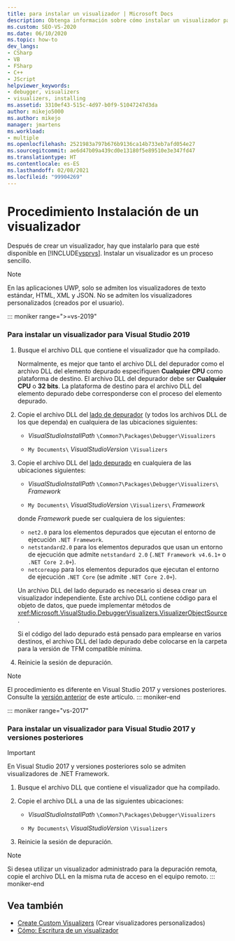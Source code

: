 ```yaml
---
title: para instalar un visualizador | Microsoft Docs
description: Obtenga información sobre cómo instalar un visualizador para que esté disponible para su uso en la depuración en Visual Studio.
ms.custom: SEO-VS-2020
ms.date: 06/10/2020
ms.topic: how-to
dev_langs:
- CSharp
- VB
- FSharp
- C++
- JScript
helpviewer_keywords:
- debugger, visualizers
- visualizers, installing
ms.assetid: 3310ef43-515c-4d97-b0f9-51047247d3da
author: mikejo5000
ms.author: mikejo
manager: jmartens
ms.workload:
- multiple
ms.openlocfilehash: 2521983a797b676b9136ca14b733eb7afd054e27
ms.sourcegitcommit: ae6d47b09a439cd0e13180f5e89510e3e347fd47
ms.translationtype: HT
ms.contentlocale: es-ES
ms.lasthandoff: 02/08/2021
ms.locfileid: "99904269"
---
```

# <a name="how-to-install-a-visualizer"></a>Procedimiento Instalación de un visualizador
Después de crear un visualizador, hay que instalarlo para que esté disponible en [!INCLUDE[vsprvs](../code-quality/includes/vsprvs_md.md)]. Instalar un visualizador es un proceso sencillo.

> [!NOTE]
> En las aplicaciones UWP, solo se admiten los visualizadores de texto estándar, HTML, XML y JSON. No se admiten los visualizadores personalizados (creados por el usuario).

::: moniker range=">=vs-2019"
### <a name="to-install-a-visualizer-for-visual-studio-2019"></a>Para instalar un visualizador para Visual Studio 2019

1. Busque el archivo DLL que contiene el visualizador que ha compilado.

   Normalmente, es mejor que tanto el archivo DLL del depurador como el archivo DLL del elemento depurado especifiquen **Cualquier CPU** como plataforma de destino. El archivo DLL del depurador debe ser **Cualquier CPU** o **32 bits**. La plataforma de destino para el archivo DLL del elemento depurado debe corresponderse con el proceso del elemento depurado.

2. Copie el archivo DLL del [lado de depurador](create-custom-visualizers-of-data.md#to-create-the-debugger-side) (y todos los archivos DLL de los que dependa) en cualquiera de las ubicaciones siguientes:

    - *VisualStudioInstallPath* `\Common7\Packages\Debugger\Visualizers`

    - `My Documents\` *VisualStudioVersion* `\Visualizers`

3. Copie el archivo DLL del [lado depurado](create-custom-visualizers-of-data.md#to-create-the-visualizer-object-source-for-the-debuggee-side) en cualquiera de las ubicaciones siguientes:

    - *VisualStudioInstallPath* `\Common7\Packages\Debugger\Visualizers\` *Framework*

    - `My Documents\` *VisualStudioVersion* `\Visualizers\` *Framework*

    donde *Framework* puede ser cualquiera de los siguientes:
    - `net2.0` para los elementos depurados que ejecutan el entorno de ejecución `.NET Framework`.
    - `netstandard2.0` para los elementos depurados que usan un entorno de ejecución que admite `netstandard 2.0` (`.NET Framework v4.6.1+` o `.NET Core 2.0+`).
    - `netcoreapp` para los elementos depurados que ejecutan el entorno de ejecución `.NET Core` (se admite `.NET Core 2.0+`).

   Un archivo DLL del lado depurado es necesario si desea crear un visualizador independiente. Este archivo DLL contiene código para el objeto de datos, que puede implementar métodos de <xref:Microsoft.VisualStudio.DebuggerVisualizers.VisualizerObjectSource>.

   Si el código del lado depurado está pensado para emplearse en varios destinos, el archivo DLL del lado depurado debe colocarse en la carpeta para la versión de TFM compatible mínima.

4. Reinicie la sesión de depuración.

> [!NOTE]
> El procedimiento es diferente en Visual Studio 2017 y versiones posteriores. Consulte la [versión anterior](how-to-install-a-visualizer.md?view=vs-2017&preserve-view=true) de este artículo.
::: moniker-end

::: moniker range="vs-2017"
### <a name="to-install-a-visualizer-for-visual-studio-2017-and-older"></a>Para instalar un visualizador para Visual Studio 2017 y versiones posteriores

> [!IMPORTANT]
> En Visual Studio 2017 y versiones posteriores solo se admiten visualizadores de .NET Framework.

1. Busque el archivo DLL que contiene el visualizador que ha compilado.

2. Copie el archivo DLL a una de las siguientes ubicaciones:

    - *VisualStudioInstallPath* `\Common7\Packages\Debugger\Visualizers`

    - `My Documents\` *VisualStudioVersion* `\Visualizers`

3. Reinicie la sesión de depuración.

> [!NOTE]
> Si desea utilizar un visualizador administrado para la depuración remota, copie el archivo DLL en la misma ruta de acceso en el equipo remoto.
::: moniker-end

## <a name="see-also"></a>Vea también
- [Create Custom Visualizers](../debugger/create-custom-visualizers-of-data.md) (Crear visualizadores personalizados)
- [Cómo: Escritura de un visualizador](create-custom-visualizers-of-data.md)
